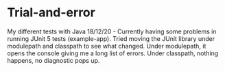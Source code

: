 # Trial-and-error
My different tests with Java
18/12/20 - Currently having some problems in running JUnit 5 tests (example-app). Tried moving the JUnit library under modulepath and classpath to see what changed. Under modulepath, it opens the console giving me a long list of errors. Under classpath, nothing happens, no diagnostic pops up.

